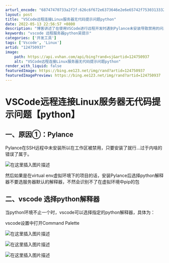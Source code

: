```yaml
---
arturl_encode: "68747470733a2f2f:626c6f672e6373646e2e6e65742f753031333235303836312f:61727469636c652f64657461696c732f313234373530393337"
layout: post
title: "VSCode远程连接Linux服务器无代码提示问题python"
date: 2022-05-13 22:56:57 +0800
description: "博客讲述了在使用VSCode进行远程开发时遇到Pylance未安装导致禁用的问题，解决方案是安装Py"
keywords: "vscode 远程服务器python吴提示"
categories: ['开发工具']
tags: ['Vscode', 'Linux']
artid: "124750937"
image:
    path: https://api.vvhan.com/api/bing?rand=sj&artid=124750937
    alt: "VSCode远程连接Linux服务器无代码提示问题python"
render_with_liquid: false
featuredImage: https://bing.ee123.net/img/rand?artid=124750937
featuredImagePreview: https://bing.ee123.net/img/rand?artid=124750937
---
```


# VSCode远程连接Linux服务器无代码提示问题【python】

## 一、原因①：Pylance

Pylance在SSH远程中未安装所以在工作区被禁用，只要安装了就行…过于内啥的错误了属于。
  
![在这里插入图片描述](https://i-blog.csdnimg.cn/blog_migrate/b32cf973f38eda9bc3acff5459f6ca6a.png)
  
然后如果是在virtual env虚拟环境下的项目的话，安装Pylance后选择python解释器不要选服务器默认的解释器，不然会识别不了在虚拟环境中pip的包

## 二、vscode 选择python解释器

当python环境不止一个时，vscode可以选择指定的python解释器，具体为：
  
vscode设置中打开Command Palette
  
![在这里插入图片描述](https://i-blog.csdnimg.cn/blog_migrate/0fe586c0d9cf7c0591939576411837f4.png)
  
![在这里插入图片描述](https://i-blog.csdnimg.cn/blog_migrate/9bbc4e6d13dc1c16c63d3955c7d17bca.png)
  
![在这里插入图片描述](https://i-blog.csdnimg.cn/blog_migrate/2d65435777b425c07ba51fea1b232bb0.png)